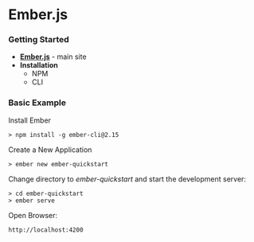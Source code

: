 # Ember.js

### Getting Started

- **[Ember.js](https://emberjs.com/)** - main site
- **Installation**
	- NPM
	- CLI

### Basic Example

Install Ember

	> npm install -g ember-cli@2.15

Create a New Application

	> ember new ember-quickstart

Change directory to _ember-quickstart_ and start the development server:

	> cd ember-quickstart
	> ember serve

Open Browser:

	http://localhost:4200
	



